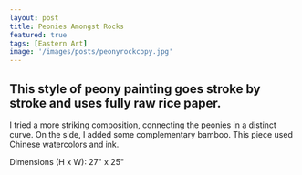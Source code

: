 ```yaml
---
layout: post
title: Peonies Amongst Rocks
featured: true
tags: [Eastern Art]
image: '/images/posts/peonyrockcopy.jpg'
---
```


## This style of peony painting goes stroke by stroke and uses fully raw rice paper.

I tried a more striking composition, connecting the peonies in a distinct curve. On the side, I added some complementary bamboo. This piece used Chinese watercolors and ink.

Dimensions (H x W): 27" x 25"